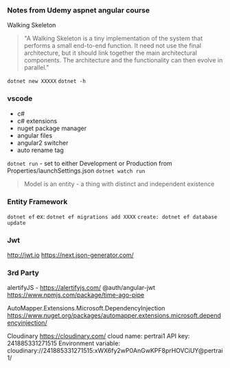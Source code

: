 ### Notes from Udemy aspnet angular course

Walking Skeleton
> "A Walking Skeleton is a tiny implementation of the system that performs a small end-to-end function. It need not use the final architecture, but it should link together the main architectural components. The architecture and the functionality can then evolve in parallel."

`dotnet new XXXXX`
`dotnet -h`

### vscode
* c#
* c# extensions
* nuget package manager
* angular files
* angular2 switcher
* auto rename tag

`dotnet run` - set to either Development or Production from Properties/launchSettings.json
`dotnet watch run`

> Model is an entity - a thing with distinct and independent existence

### Entity Framework
`dotnet ef`
ex:
`dotnet ef migrations add XXXX`
`create: dotnet ef database update`

### Jwt

http://jwt.io
https://next.json-generator.com/

### 3rd Party

alertifyJS - https://alertifyjs.com/
@auth/angular-jwt
https://www.npmjs.com/package/time-ago-pipe

AutoMapper.Extensions.Microsoft.DependencyInjection
https://www.nuget.org/packages/automapper.extensions.microsoft.dependencyinjection/

Cloudinary
https://cloudinary.com/
cloud name: pertrai1
API key: 241885331271515
Environment variable: cloudinary://241885331271515:xWX6fy2wP0AnGwKPF8prHOVCiUY@pertrai1/
